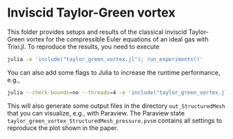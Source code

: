 # Inviscid Taylor-Green vortex

This folder provides setups and results of the classical inviscid Taylor-Green
vortex for the compressible Euler equations of an ideal gas with Trixi.jl.
To reproduce the results, you need to execute

```bash
julia -e 'include("taylor_green_vortex.jl"); run_experiments()'
```

You can also add some flags to Julia to increase the runtime performance, e.g.,

```bash
julia --check-bounds=no --threads=4 -e 'include("taylor_green_vortex.jl"); run_experiments()'
```

This will also generate some output files in the directory `out_StructuredMesh`
that you can visualize, e.g., with Paraview. The Paraview state
`taylor_green_vortex_StructuredMesh_pressure.pvsm` contains all settings to
reproduce the plot shown in the paper.
